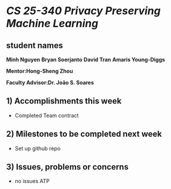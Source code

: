 # *CS 25-340 Privacy Preserving Machine Learning*

## student names
**Minh Nguyen**
**Bryan Soerjanto** 
**David Tran**
**Amaris Young-Diggs**

**Mentor:Hong-Sheng Zhou**

**Faculty Advisor:Dr. João S. Soares**

## 1) Accomplishments this week ##
   - Completed Team contract

## 2) Milestones to be completed next week ##
   - Set up github repo

## 3) Issues, problems or concerns ##
   - no issues ATP
   
   



